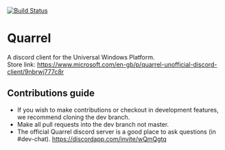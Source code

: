 [![Build Status](https://quarrel.visualstudio.com/Quarrel/_apis/build/status/UWPCommunity.Quarrel?branchName=master)](https://quarrel.visualstudio.com/Quarrel/_build/latest?definitionId=6&branchName=master)
# Quarrel
A discord client for the Universal Windows Platform.  
Store link: https://www.microsoft.com/en-gb/p/quarrel-unofficial-discord-client/9nbrwj777c8r
## Contributions guide
 - If you wish to make contributions or checkout in development features, we recommend cloning the dev branch.
 - Make all pull requests into the dev branch not master.
 - The official Quarrel discord server is a good place to ask questions (in #dev-chat). https://discordapp.com/invite/wQmQgtq
